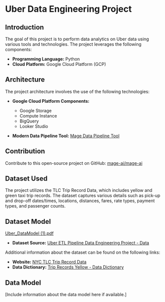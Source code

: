 # Uber Data Engineering Project

## Introduction

The goal of this project is to perform data analytics on Uber data using various tools and technologies. The project leverages the following components:

- **Programming Language:** Python
- **Cloud Platform:** Google Cloud Platform (GCP)

## Architecture

The project architecture involves the use of the following technologies:


- **Google Cloud Platform Components:**
  - Google Storage
  - Compute Instance
  - BigQuery
  - Looker Studio

- **Modern Data Pipeline Tool:** [Mage Data Pipeline Tool](https://www.mage.ai/)

## Contribution

Contribute to this open-source project on GitHub: [mage-ai/mage-ai](https://github.com/mage-ai/mage-ai)

## Dataset Used

The project utilizes the TLC Trip Record Data, which includes yellow and green taxi trip records. The dataset captures various details such as pick-up and drop-off dates/times, locations, distances, fares, rate types, payment types, and passenger counts.

## Dataset Model
[Uber_DataModel (1).pdf](https://github.com/zhvner/uber-data-engineering-project/files/13731300/Uber_DataModel.1.pdf)


- **Dataset Source:** [Uber ETL Pipeline Data Engineering Project - Data](https://github.com/darshilparmar/uber-etl-pipeline-data-engineering-project/blob/main/data/uber_data.csv)

Additional information about the dataset can be found on the following links:

- **Website:** [NYC TLC Trip Record Data](https://www.nyc.gov/site/tlc/about/tlc-trip-record-data.page)
- **Data Dictionary:** [Trip Records Yellow - Data Dictionary](https://www.nyc.gov/assets/tlc/downloads/pdf/data_dictionary_trip_records_yellow.pdf)

## Data Model

[Include information about the data model here if available.]

